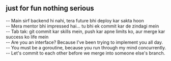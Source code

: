 ## just for fun nothing serious

-- Main sirf backend hi nahi, tera future bhi deploy kar sakta hoon\
-- Mera mentor bhi impressed hai… tu bhi ek commit kar de zindagi mein\
-- Tab tak: git commit kar skills mein, push kar apne limits ko, aur merge kar success ko life mein \
-- Are you an interface? Because I’ve been trying to implement you all day.\
-- You must be a goroutine, because you run through my mind concurrently.\
-- Let's commit to each other before we merge into someone else's branch.

